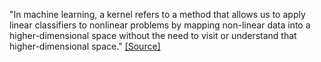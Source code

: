 "In machine learning, a kernel refers to a method that allows us to apply linear classifiers to nonlinear problems by mapping non-linear data into a higher-dimensional space without the need to visit or understand that higher-dimensional space." [[Source]](https://programmathically.com/what-is-a-kernel-in-machine-learning/)
